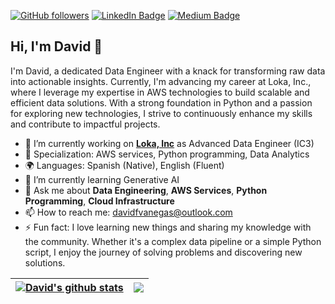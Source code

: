 [![GitHub followers](https://img.shields.io/github/followers/davidvanegas2?label=Follow&style=social)](https://github.com/davidvanegas2/?tab=follow)
[![LinkedIn Badge](https://img.shields.io/badge/-LinkedIn-blue?style=social&logo=Linkedin&logoColor=blue&link=https://www.linkedin.com/in/david-felipe-vanegas-ram%C3%ADrez/)](https://www.linkedin.com/in/david-felipe-vanegas-ram%C3%ADrez/)
[![Medium Badge](http://img.shields.io/badge/-Medium-1ca0f1?style=social&logo=Medium&logoColor=black&link=https://medium.com/@davidfvanegas)](https://medium.com/@davidfvanegas)

## Hi, I'm David 👋

I'm David, a dedicated Data Engineer with a knack for transforming raw data into actionable insights. Currently, I'm advancing my career at Loka, Inc., where I leverage my expertise in AWS technologies to build scalable and efficient data solutions. With a strong foundation in Python and a passion for exploring new technologies, I strive to continuously enhance my skills and contribute to impactful projects.

- 🔭 I’m currently working on **[Loka, Inc]** as Advanced Data Engineer (IC3)
- 🚀 Specialization: AWS services, Python programming, Data Analytics
- 🌍 Languages: Spanish (Native), English (Fluent)
- 🌱 I’m currently learning Generative AI
- 💬 Ask me about **Data Engineering**, **AWS Services**, **Python Programming**, **Cloud Infrastructure**
- 📫 How to reach me: davidfvanegas@outlook.com
- ⚡ Fun fact: I love learning new things and sharing my knowledge with the community. Whether it's a complex data pipeline or a simple Python script, I enjoy the journey of solving problems and discovering new solutions.


| <a href="https://github.com/anuraghazra/github-readme-stats"><img align="center" src="https://github-readme-stats.vercel.app/api?username=davidvanegas2&show_icons=true&include_all_commits=true&theme=dark&hide_border=true" alt="David's github stats" /></a> | <a href="https://github.com/anuraghazra/github-readme-stats"><img align="center" src="https://github-readme-stats.vercel.app/api/top-langs/?username=davidvanegas2&layout=compact&theme=dark&hide_border=true" /></a> |
| ------------- | ------------- |

<!-- links -->

[Loka, Inc]: https://github.com/LokaHQ "Loka Github Home"
[linkedin]: https://www.linkedin.com/in/david-felipe-vanegas-ram%C3%ADrez/ "David Vanegas LinkedIn"
